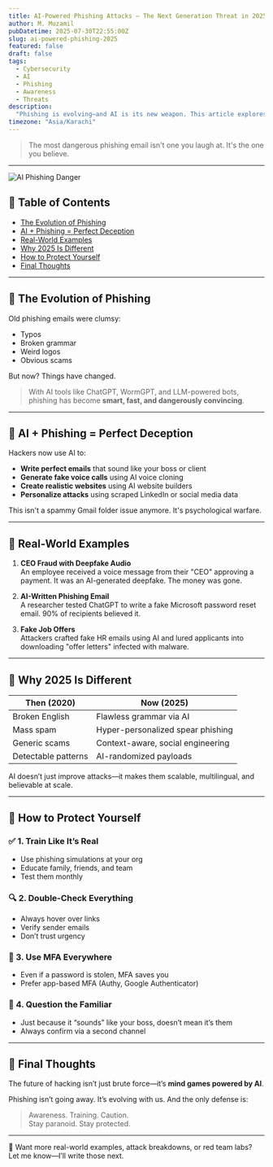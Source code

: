 ```yaml
---
title: AI-Powered Phishing Attacks – The Next Generation Threat in 2025
author: M. Muzamil
pubDatetime: 2025-07-30T22:55:00Z
slug: ai-powered-phishing-2025
featured: false
draft: false
tags:
  - Cybersecurity
  - AI
  - Phishing
  - Awareness
  - Threats
description:
  "Phishing is evolving—and AI is its new weapon. This article explores how generative AI is being used to craft realistic, dangerous, and personalized phishing attacks in 2025, and how you can stay safe."
timezone: "Asia/Karachi"
---
```


> The most dangerous phishing email isn't one you laugh at. It's the one you believe.

---

![AI Phishing Danger](https://media.istockphoto.com/id/1335959802/photo/ransomware-cyber-security-email-phishing-encrypted-technology-digital-information-protected.jpg?s=2048x2048&w=is&k=20&c=lunqtpQF-cp1kys7OLanSxNnIbzXaYuNE_7ed-m-L-A=)

## 🧭 Table of Contents

- [The Evolution of Phishing](#the-evolution-of-phishing)
- [AI + Phishing = Perfect Deception](#ai--phishing--perfect-deception)
- [Real-World Examples](#real-world-examples)
- [Why 2025 Is Different](#why-2025-is-different)
- [How to Protect Yourself](#how-to-protect-yourself)
- [Final Thoughts](#final-thoughts)

---

## 🎯 The Evolution of Phishing

Old phishing emails were clumsy:

- Typos
- Broken grammar
- Weird logos
- Obvious scams

But now? Things have changed.

> With AI tools like ChatGPT, WormGPT, and LLM-powered bots, phishing has become **smart, fast, and dangerously convincing**.

---

## 🧠 AI + Phishing = Perfect Deception

Hackers now use AI to:

- **Write perfect emails** that sound like your boss or client  
- **Generate fake voice calls** using AI voice cloning  
- **Create realistic websites** using AI website builders  
- **Personalize attacks** using scraped LinkedIn or social media data

This isn't a spammy Gmail folder issue anymore. It's psychological warfare.

---

## 🧪 Real-World Examples

1. **CEO Fraud with Deepfake Audio**  
   An employee received a voice message from their "CEO" approving a payment. It was an AI-generated deepfake. The money was gone.

2. **AI-Written Phishing Email**  
   A researcher tested ChatGPT to write a fake Microsoft password reset email. 90% of recipients believed it.

3. **Fake Job Offers**  
   Attackers crafted fake HR emails using AI and lured applicants into downloading "offer letters" infected with malware.

---

## 🚨 Why 2025 Is Different

| Then (2020)                  | Now (2025)                          |
|-----------------------------|-------------------------------------|
| Broken English               | Flawless grammar via AI             |
| Mass spam                    | Hyper-personalized spear phishing   |
| Generic scams                | Context-aware, social engineering   |
| Detectable patterns          | AI-randomized payloads              |

AI doesn’t just improve attacks—it makes them scalable, multilingual, and believable at scale.

---

## 🔐 How to Protect Yourself

### ✅ 1. Train Like It’s Real
- Use phishing simulations at your org
- Educate family, friends, and team
- Test them monthly

### 🔍 2. Double-Check Everything
- Always hover over links  
- Verify sender emails  
- Don’t trust urgency

### 🔑 3. Use MFA Everywhere
- Even if a password is stolen, MFA saves you
- Prefer app-based MFA (Authy, Google Authenticator)

### 🧠 4. Question the Familiar
- Just because it “sounds” like your boss, doesn’t mean it’s them
- Always confirm via a second channel

---

## 🧠 Final Thoughts

The future of hacking isn’t just brute force—it’s **mind games powered by AI**.

Phishing isn’t going away. It’s evolving with us. And the only defense is:

> Awareness. Training. Caution.  
> Stay paranoid. Stay protected.

---

📌 Want more real-world examples, attack breakdowns, or red team labs? Let me know—I’ll write those next.
